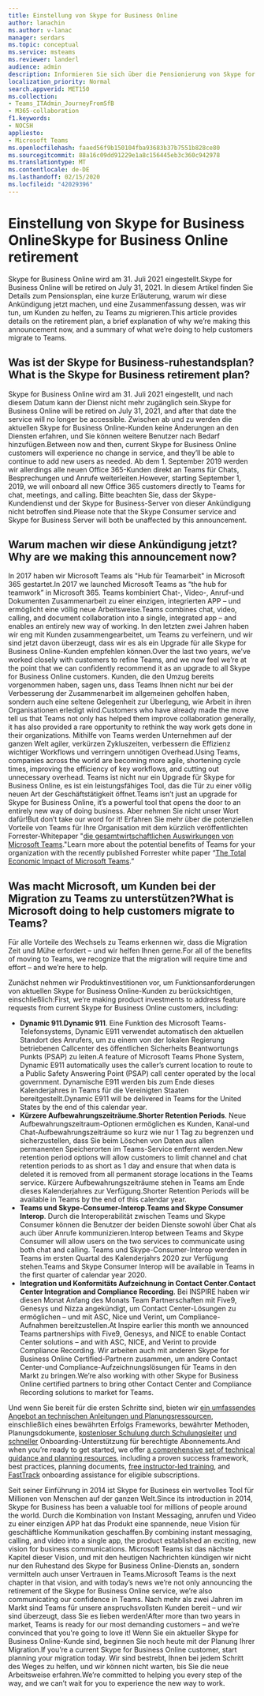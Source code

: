 ```yaml
---
title: Einstellung von Skype for Business Online
author: lanachin
ms.author: v-lanac
manager: serdars
ms.topic: conceptual
ms.service: msteams
ms.reviewer: landerl
audience: admin
description: Informieren Sie sich über die Pensionierung von Skype for Business Online.
localization_priority: Normal
search.appverid: MET150
ms.collection:
- Teams_ITAdmin_JourneyFromSfB
- M365-collaboration
f1.keywords:
- NOCSH
appliesto:
- Microsoft Teams
ms.openlocfilehash: faaed56f9b150104fba93683b37b7551b828ce80
ms.sourcegitcommit: 88a16c09dd91229e1a8c156445eb3c360c942978
ms.translationtype: MT
ms.contentlocale: de-DE
ms.lasthandoff: 02/15/2020
ms.locfileid: "42029396"
---
```

# <a name="skype-for-business-online-retirement"></a><span data-ttu-id="82774-103">Einstellung von Skype for Business Online</span><span class="sxs-lookup"><span data-stu-id="82774-103">Skype for Business Online retirement</span></span>

<span data-ttu-id="82774-104">Skype for Business Online wird am 31. Juli 2021 eingestellt.</span><span class="sxs-lookup"><span data-stu-id="82774-104">Skype for Business Online will be retired on July 31, 2021.</span></span> <span data-ttu-id="82774-105">In diesem Artikel finden Sie Details zum Pensionsplan, eine kurze Erläuterung, warum wir diese Ankündigung jetzt machen, und eine Zusammenfassung dessen, was wir tun, um Kunden zu helfen, zu Teams zu migrieren.</span><span class="sxs-lookup"><span data-stu-id="82774-105">This article provides details on the retirement plan, a brief explanation of why we’re making this announcement now, and a summary of what we’re doing to help customers migrate to Teams.</span></span>
 
## <a name="what-is-the-skype-for-business-retirement-plan"></a><span data-ttu-id="82774-106">Was ist der Skype for Business-ruhestandsplan?</span><span class="sxs-lookup"><span data-stu-id="82774-106">What is the Skype for Business retirement plan?</span></span>

<span data-ttu-id="82774-107">Skype for Business Online wird am 31. Juli 2021 eingestellt, und nach diesem Datum kann der Dienst nicht mehr zugänglich sein.</span><span class="sxs-lookup"><span data-stu-id="82774-107">Skype for Business Online will be retired on July 31, 2021, and after that date the service will no longer be accessible.</span></span> <span data-ttu-id="82774-108">Zwischen ab und zu werden die aktuellen Skype for Business Online-Kunden keine Änderungen an den Diensten erfahren, und Sie können weitere Benutzer nach Bedarf hinzufügen.</span><span class="sxs-lookup"><span data-stu-id="82774-108">Between now and then, current Skype for Business Online customers will experience no change in service, and they’ll be able to continue to add new users as needed.</span></span> <span data-ttu-id="82774-109">Ab dem 1. September 2019 werden wir allerdings alle neuen Office 365-Kunden direkt an Teams für Chats, Besprechungen und Anrufe weiterleiten.</span><span class="sxs-lookup"><span data-stu-id="82774-109">However, starting September 1, 2019, we will onboard all new Office 365 customers directly to Teams for chat, meetings, and calling.</span></span> <span data-ttu-id="82774-110">Bitte beachten Sie, dass der Skype-Kundendienst und der Skype for Business-Server von dieser Ankündigung nicht betroffen sind.</span><span class="sxs-lookup"><span data-stu-id="82774-110">Please note that the Skype Consumer service and Skype for Business Server will both be unaffected by this announcement.</span></span>  

## <a name="why-are-we-making-this-announcement-now"></a><span data-ttu-id="82774-111">Warum machen wir diese Ankündigung jetzt?</span><span class="sxs-lookup"><span data-stu-id="82774-111">Why are we making this announcement now?</span></span>

<span data-ttu-id="82774-112">In 2017 haben wir Microsoft Teams als "Hub für Teamarbeit" in Microsoft 365 gestartet.</span><span class="sxs-lookup"><span data-stu-id="82774-112">In 2017 we launched Microsoft Teams as “the hub for teamwork” in Microsoft 365.</span></span> <span data-ttu-id="82774-113">Teams kombiniert Chat-, Video-, Anruf-und Dokumenten Zusammenarbeit zu einer einzigen, integrierten APP – und ermöglicht eine völlig neue Arbeitsweise.</span><span class="sxs-lookup"><span data-stu-id="82774-113">Teams combines chat, video, calling, and document collaboration into a single, integrated app – and enables an entirely new way of working.</span></span> <span data-ttu-id="82774-114">In den letzten zwei Jahren haben wir eng mit Kunden zusammengearbeitet, um Teams zu verfeinern, und wir sind jetzt davon überzeugt, dass wir es als ein Upgrade für alle Skype for Business Online-Kunden empfehlen können.</span><span class="sxs-lookup"><span data-stu-id="82774-114">Over the last two years, we’ve worked closely with customers to refine Teams, and we now feel we’re at the point that we can confidently recommend it as an upgrade to all Skype for Business Online customers.</span></span> <span data-ttu-id="82774-115">Kunden, die den Umzug bereits vorgenommen haben, sagen uns, dass Teams Ihnen nicht nur bei der Verbesserung der Zusammenarbeit im allgemeinen geholfen haben, sondern auch eine seltene Gelegenheit zur Überlegung, wie Arbeit in ihren Organisationen erledigt wird.</span><span class="sxs-lookup"><span data-stu-id="82774-115">Customers who have already made the move tell us that Teams not only has helped them improve collaboration generally, it has also provided a rare opportunity to rethink the way work gets done in their organizations.</span></span> <span data-ttu-id="82774-116">Mithilfe von Teams werden Unternehmen auf der ganzen Welt agiler, verkürzen Zykluszeiten, verbessern die Effizienz wichtiger Workflows und verringern unnötigen Overhead.</span><span class="sxs-lookup"><span data-stu-id="82774-116">Using Teams, companies across the world are becoming more agile, shortening cycle times, improving the efficiency of key workflows, and cutting out unnecessary overhead.</span></span> <span data-ttu-id="82774-117">Teams ist nicht nur ein Upgrade für Skype for Business Online, es ist ein leistungsfähiges Tool, das die Tür zu einer völlig neuen Art der Geschäftstätigkeit öffnet.</span><span class="sxs-lookup"><span data-stu-id="82774-117">Teams isn’t just an upgrade for Skype for Business Online, it’s a powerful tool that opens the door to an entirely new way of doing business.</span></span> <span data-ttu-id="82774-118">Aber nehmen Sie nicht unser Wort dafür!</span><span class="sxs-lookup"><span data-stu-id="82774-118">But don’t take our word for it!</span></span> <span data-ttu-id="82774-119">Erfahren Sie mehr über die potenziellen Vorteile von Teams für Ihre Organisation mit dem kürzlich veröffentlichten Forrester-Whitepaper "[die gesamtwirtschaftlichen Auswirkungen von Microsoft Teams](https://www.microsoft.com/microsoft-365/blog/wp-content/uploads/sites/2/2019/04/Total-Economic-Impact-Microsoft-Teams.pdf)."</span><span class="sxs-lookup"><span data-stu-id="82774-119">Learn more about the potential benefits of Teams for your organization with the recently published Forrester white paper “[The Total Economic Impact of Microsoft Teams](https://www.microsoft.com/microsoft-365/blog/wp-content/uploads/sites/2/2019/04/Total-Economic-Impact-Microsoft-Teams.pdf).”</span></span>

## <a name="what-is-microsoft-doing-to-help-customers-migrate-to-teams"></a><span data-ttu-id="82774-120">Was macht Microsoft, um Kunden bei der Migration zu Teams zu unterstützen?</span><span class="sxs-lookup"><span data-stu-id="82774-120">What is Microsoft doing to help customers migrate to Teams?</span></span>

<span data-ttu-id="82774-121">Für alle Vorteile des Wechsels zu Teams erkennen wir, dass die Migration Zeit und Mühe erfordert – und wir helfen Ihnen gerne.</span><span class="sxs-lookup"><span data-stu-id="82774-121">For all of the benefits of moving to Teams, we recognize that the migration will require time and effort – and we’re here to help.</span></span>
 
<span data-ttu-id="82774-122">Zunächst nehmen wir Produktinvestitionen vor, um Funktionsanforderungen von aktuellen Skype for Business Online-Kunden zu berücksichtigen, einschließlich:</span><span class="sxs-lookup"><span data-stu-id="82774-122">First, we’re making product investments to address feature requests from current Skype for Business Online customers, including:</span></span>

- <span data-ttu-id="82774-123">**Dynamic 911**.</span><span class="sxs-lookup"><span data-stu-id="82774-123">**Dynamic 911**.</span></span> <span data-ttu-id="82774-124">Eine Funktion des Microsoft Teams-Telefonsystems, Dynamic E911 verwendet automatisch den aktuellen Standort des Anrufers, um zu einem von der lokalen Regierung betriebenen Callcenter des öffentlichen Sicherheits Beantwortungs Punkts (PSAP) zu leiten.</span><span class="sxs-lookup"><span data-stu-id="82774-124">A feature of Microsoft Teams Phone System, Dynamic E911 automatically uses the caller’s current location to route to a Public Safety Answering Point (PSAP) call center operated by the local government.</span></span>  <span data-ttu-id="82774-125">Dynamische E911 werden bis zum Ende dieses Kalenderjahres in Teams für die Vereinigten Staaten bereitgestellt.</span><span class="sxs-lookup"><span data-stu-id="82774-125">Dynamic E911 will be delivered in Teams for the United States by the end of this calendar year.</span></span>
- <span data-ttu-id="82774-126">**Kürzere Aufbewahrungszeiträume**.</span><span class="sxs-lookup"><span data-stu-id="82774-126">**Shorter Retention Periods**.</span></span> <span data-ttu-id="82774-127">Neue Aufbewahrungszeitraum-Optionen ermöglichen es Kunden, Kanal-und Chat-Aufbewahrungszeiträume so kurz wie nur 1 Tag zu begrenzen und sicherzustellen, dass Sie beim Löschen von Daten aus allen permanenten Speicherorten im Teams-Service entfernt werden.</span><span class="sxs-lookup"><span data-stu-id="82774-127">New retention period options will allow customers to limit channel and chat retention periods to as short as 1 day and ensure that when data is deleted it is removed from all permanent storage locations in the Teams service.</span></span>  <span data-ttu-id="82774-128">Kürzere Aufbewahrungszeiträume stehen in Teams am Ende dieses Kalenderjahres zur Verfügung.</span><span class="sxs-lookup"><span data-stu-id="82774-128">Shorter Retention Periods will be available in Teams by the end of this calendar year.</span></span>
- <span data-ttu-id="82774-129">**Teams und Skype-Consumer-Interop**.</span><span class="sxs-lookup"><span data-stu-id="82774-129">**Teams and Skype Consumer Interop**.</span></span> <span data-ttu-id="82774-130">Durch die Interoperabilität zwischen Teams und Skype Consumer können die Benutzer der beiden Dienste sowohl über Chat als auch über Anrufe kommunizieren.</span><span class="sxs-lookup"><span data-stu-id="82774-130">Interop between Teams and Skype Consumer will allow users on the two services to communicate using both chat and calling.</span></span>  <span data-ttu-id="82774-131">Teams und Skype-Consumer-Interop werden in Teams im ersten Quartal des Kalenderjahrs 2020 zur Verfügung stehen.</span><span class="sxs-lookup"><span data-stu-id="82774-131">Teams and Skype Consumer Interop will be available in Teams in the first quarter of calendar year 2020.</span></span>
- <span data-ttu-id="82774-132">**Integration und Konformitäts Aufzeichnung in Contact Center**.</span><span class="sxs-lookup"><span data-stu-id="82774-132">**Contact Center Integration and Compliance Recording**.</span></span> <span data-ttu-id="82774-133">Bei INSPIRE haben wir diesen Monat Anfang des Monats Team Partnerschaften mit Five9, Genesys und Nizza angekündigt, um Contact Center-Lösungen zu ermöglichen – und mit ASC, Nice und Verint, um Compliance-Aufnahmen bereitzustellen.</span><span class="sxs-lookup"><span data-stu-id="82774-133">At Inspire earlier this month we announced Teams partnerships with Five9, Genesys, and NICE to enable Contact Center solutions – and with ASC, NICE, and Verint to provide Compliance Recording.</span></span>   <span data-ttu-id="82774-134">Wir arbeiten auch mit anderen Skype for Business Online Certified-Partnern zusammen, um andere Contact Center-und Compliance-Aufzeichnungslösungen für Teams in den Markt zu bringen.</span><span class="sxs-lookup"><span data-stu-id="82774-134">We’re also working with other Skype for Business Online certified partners to bring other Contact Center and Compliance Recording solutions to market for Teams.</span></span>
 
<span data-ttu-id="82774-135">Und wenn Sie bereit für die ersten Schritte sind, bieten wir [ein umfassendes Angebot an technischen Anleitungen und Planungsressourcen](https://aka.ms/SkypeToTeams), einschließlich eines bewährten Erfolgs Frameworks, bewährter Methoden, Planungsdokumente, [kostenloser Schulung durch Schulungsleiter](instructor-led-training-teams-landing-page.md) [und schneller](https://www.microsoft.com/FastTrack) Onboarding-Unterstützung für berechtigte Abonnements.</span><span class="sxs-lookup"><span data-stu-id="82774-135">And when you’re ready to get started, we offer [a comprehensive set of technical guidance and planning resources](https://aka.ms/SkypeToTeams), including a proven success framework, best practices, planning documents, [free instructor-led training](instructor-led-training-teams-landing-page.md), and [FastTrack](https://www.microsoft.com/FastTrack) onboarding assistance for eligible subscriptions.</span></span>
 
<span data-ttu-id="82774-136">Seit seiner Einführung in 2014 ist Skype for Business ein wertvolles Tool für Millionen von Menschen auf der ganzen Welt.</span><span class="sxs-lookup"><span data-stu-id="82774-136">Since its introduction in 2014, Skype for Business has been a valuable tool for millions of people around the world.</span></span>  <span data-ttu-id="82774-137">Durch die Kombination von Instant Messaging, anrufen und Video zu einer einzigen APP hat das Produkt eine spannende, neue Vision für geschäftliche Kommunikation geschaffen.</span><span class="sxs-lookup"><span data-stu-id="82774-137">By combining instant messaging, calling, and video into a single app, the product established an exciting, new vision for business communications.</span></span> <span data-ttu-id="82774-138">Microsoft Teams ist das nächste Kapitel dieser Vision, und mit den heutigen Nachrichten kündigen wir nicht nur den Ruhestand des Skype for Business Online-Diensts an, sondern vermitteln auch unser Vertrauen in Teams.</span><span class="sxs-lookup"><span data-stu-id="82774-138">Microsoft Teams is the next chapter in that vision, and with today’s news we’re not only announcing the retirement of the Skype for Business Online service, we’re also communicating our confidence in Teams.</span></span>  <span data-ttu-id="82774-139">Nach mehr als zwei Jahren im Markt sind Teams für unsere anspruchsvollsten Kunden bereit – und wir sind überzeugt, dass Sie es lieben werden!</span><span class="sxs-lookup"><span data-stu-id="82774-139">After more than two years in market, Teams is ready for our most demanding customers – and we’re convinced that you're going to love it!</span></span>  <span data-ttu-id="82774-140">Wenn Sie ein aktueller Skype for Business Online-Kunde sind, beginnen Sie noch heute mit der Planung Ihrer Migration.</span><span class="sxs-lookup"><span data-stu-id="82774-140">If you’re a current Skype for Business Online customer, start planning your migration today.</span></span>  <span data-ttu-id="82774-141">Wir sind bestrebt, Ihnen bei jedem Schritt des Weges zu helfen, und wir können nicht warten, bis Sie die neue Arbeitsweise erfahren.</span><span class="sxs-lookup"><span data-stu-id="82774-141">We’re committed to helping you every step of the way, and we can’t wait for you to experience the new way to work.</span></span> 